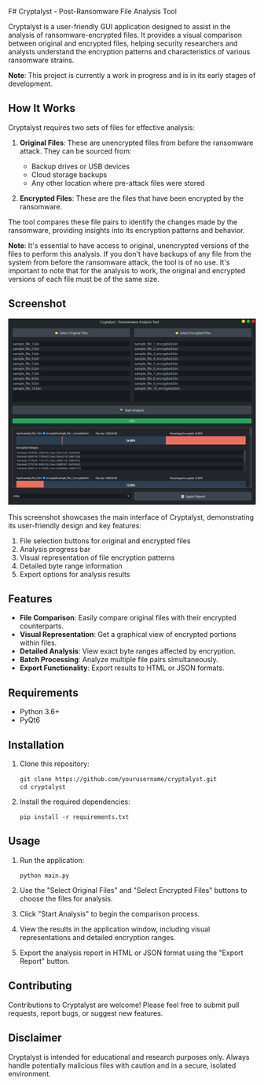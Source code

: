 F# Cryptalyst - Post-Ransomware File Analysis Tool

Cryptalyst is a user-friendly GUI application designed to assist in the analysis of ransomware-encrypted files. It provides a visual comparison between original and encrypted files, helping security researchers and analysts understand the encryption patterns and characteristics of various ransomware strains.

**Note**: This project is currently a work in progress and is in its early stages of development.

## How It Works

Cryptalyst requires two sets of files for effective analysis:

1. **Original Files**: These are unencrypted files from before the ransomware attack. They can be sourced from:
   - Backup drives or USB devices
   - Cloud storage backups
   - Any other location where pre-attack files were stored

2. **Encrypted Files**: These are the files that have been encrypted by the ransomware.

The tool compares these file pairs to identify the changes made by the ransomware, providing insights into its encryption patterns and behavior.

**Note**: It's essential to have access to original, unencrypted versions of the files to perform this analysis.
 If you don't have backups of any file from the system from before the ransomware attack, the tool is of no use. It's important to note that for the analysis to work, the original and encrypted versions of each file must be of the same size.


## Screenshot

![Cryptalyst Screenshot](screenshot.png)

This screenshot showcases the main interface of Cryptalyst, demonstrating its user-friendly design and key features:

1. File selection buttons for original and encrypted files
2. Analysis progress bar
3. Visual representation of file encryption patterns
4. Detailed byte range information
5. Export options for analysis results





## Features

- **File Comparison**: Easily compare original files with their encrypted counterparts.
- **Visual Representation**: Get a graphical view of encrypted portions within files.
- **Detailed Analysis**: View exact byte ranges affected by encryption.
- **Batch Processing**: Analyze multiple file pairs simultaneously.
- **Export Functionality**: Export results to HTML or JSON formats.

## Requirements

- Python 3.6+
- PyQt6

## Installation

1. Clone this repository:
   ```
   git clone https://github.com/yourusername/cryptalyst.git
   cd cryptalyst
   ```

2. Install the required dependencies:
   ```
   pip install -r requirements.txt
   ```

## Usage

1. Run the application:
   ```
   python main.py
   ```

2. Use the "Select Original Files" and "Select Encrypted Files" buttons to choose the files for analysis.

3. Click "Start Analysis" to begin the comparison process.

4. View the results in the application window, including visual representations and detailed encryption ranges.

5. Export the analysis report in HTML or JSON format using the "Export Report" button.

## Contributing

Contributions to Cryptalyst are welcome! Please feel free to submit pull requests, report bugs, or suggest new features.

## Disclaimer

Cryptalyst is intended for educational and research purposes only. Always handle potentially malicious files with caution and in a secure, isolated environment.
